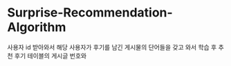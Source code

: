 # Surprise-Recommendation-Algorithm
사용자 id 받아와서 해당 사용자가 후기를 남긴 게시물의 단어들을 갖고 와서 학습 후 추천
후기 테이블의 게시글 번호와 
